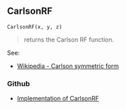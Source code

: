 ## CarlsonRF

```
CarlsonRF(x, y, z)
```

> returns the Carlson RF function.

See:  
* [Wikipedia - Carlson symmetric form](https://en.wikipedia.org/wiki/Carlson_symmetric_form)  
 

### Github

* [Implementation of CarlsonRF](https://github.com/axkr/symja_android_library/blob/master/symja_android_library/matheclipse-core/src/main/java/org/matheclipse/core/builtin/EllipticIntegrals.java#L211) 
